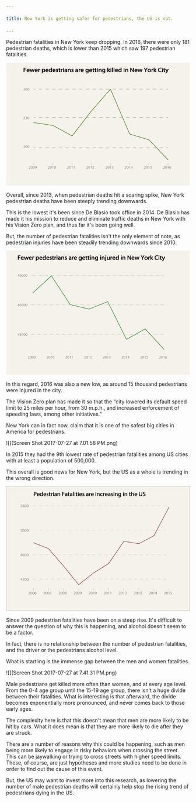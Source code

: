 ```yaml
---

title: New York is getting safer for pedestrians, the US is not.

---
```


Pedestrian fatalities in New York keep dropping. In 2016, there were only 181 pedestrian deaths, which is lower than 2015 which saw 197 pedestrian fatalities.

![](NY_killed_year.png)

Overall, since 2013, when pedestrian deaths hit a soaring spike, New York pedestrian deaths have been steeply trending downwards.

This is the lowest it's been since De Blasio took office in 2014. De Blasio has made it his mission to reduce and eliminate traffic deaths in New York with his Vision Zero plan, and thus far it's been going well.

But, the number of pedestrian fatalities isn't the only element of note, as pedestrian injuries have been steadily trending downwards since 2010.

![](NY_injured_year.png)

In this regard, 2016 was also a new low, as around 15 thousand pedestrians were injured in the city.

The Vision Zero plan has made it so that the "city lowered its default speed limit to 25 miles per hour, from 30 m.p.h., and increased enforcement of speeding laws, among other initiatives."

New York can in fact now, claim that it is one of the safest big cities in America for pedestrians.

![](Screen Shot 2017-07-27 at 7.01.58 PM.png)

In 2015 they had the 9th lowest rate of pedestrian fatalities among US cities with at least a population of 500,000.

This overall is good news for New York, but the US as a whole is trending in the wrong direction.

![](US_pedestrians_fatalities.png)

Since 2009 pedestrian fatalities have been on a steep rise. It's difficult to answer the question of why this is happening, and alcohol doesn't seem to be a factor.

In fact, there is no relationship between the number of pedestrian fatalities, and the driver or the pedestrians alcohol level.

What is startling is the immense gap between the men and women fatalities.

![](Screen Shot 2017-07-27 at 7.41.31 PM.png)
 
Male pedestrians get killed more often than women, and at every age level. From the 0-4 age group until the 15-19 age group, there isn't a huge divide between their fatalities. What is interesting is that afterward, the divide becomes exponentially more pronounced, and never comes back to those early ages.

The complexity here is that this doesn't mean that men are more likely to be hit by cars. What it does mean is that they are more likely to die after they are struck.

There are a number of reasons why this could be happening, such as men being more likely to engage in risky behaviors when crossing the street. This can be jaywalking or trying to cross streets with higher speed limits. These, of course, are just hypotheses and more studies need to be done in order to find out the cause of this event.

But, the US may want to invest more into this research, as lowering the number of male pedestrian deaths will certainly help stop the rising trend of pedestrians dying in the US.